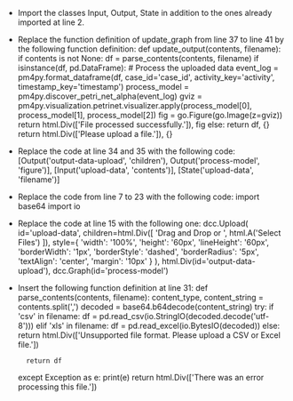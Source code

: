 - Import the classes Input, Output, State in addition to the ones already imported at line 2.
- Replace the function definition of update_graph from line 37 to line 41 by the following function definition:
def update_output(contents, filename):
    if contents is not None:
        df = parse_contents(contents, filename)
        if isinstance(df, pd.DataFrame):
            # Process the uploaded data
            event_log = pm4py.format_dataframe(df, case_id='case_id', activity_key='activity', timestamp_key='timestamp')
            process_model = pm4py.discover_petri_net_alpha(event_log)
            gviz = pm4py.visualization.petrinet.visualizer.apply(process_model[0], process_model[1], process_model[2])
            fig = go.Figure(go.Image(z=gviz))
            return html.Div(['File processed successfully.']), fig
        else:
            return df, {}
    return html.Div(['Please upload a file.']), {}
- Replace the code at line 34 and 35 with the following code:
[Output('output-data-upload', 'children'),
Output('process-model', 'figure')],
[Input('upload-data', 'contents')],
[State('upload-data', 'filename')]
- Replace the code from line 7 to 23 with the following code:
import base64
import io
- Replace the code at line 15 with the following one:
    dcc.Upload(
        id='upload-data',
        children=html.Div([
            'Drag and Drop or ',
            html.A('Select Files')
        ]),
        style={
            'width': '100%', 'height': '60px', 'lineHeight': '60px',
            'borderWidth': '1px', 'borderStyle': 'dashed', 'borderRadius': '5px',
            'textAlign': 'center', 'margin': '10px'
        }
    ),
    html.Div(id='output-data-upload'),
    dcc.Graph(id='process-model')
- Insert the following function definition at line 31:
  def parse_contents(contents, filename):
    content_type, content_string = contents.split(',')
    decoded = base64.b64decode(content_string)
    try:
        if 'csv' in filename:
            df = pd.read_csv(io.StringIO(decoded.decode('utf-8')))
        elif 'xls' in filename:
            df = pd.read_excel(io.BytesIO(decoded))
        else:
            return html.Div(['Unsupported file format. Please upload a CSV or Excel file.'])

        return df
    except Exception as e:
        print(e)
        return html.Div(['There was an error processing this file.'])
